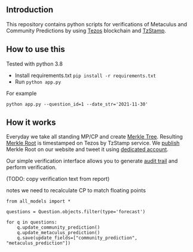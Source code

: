 ## Introduction

This repository contains python scripts for verifications of Metaculus and Community Predictions by using [Tezos]() blockchain and [TzStamp]().


## How to use this

Tested with python 3.8

- Install requirements.txt `pip install -r requirements.txt`
- Run `python app.py`

For example 
```
python app.py --question_id=1 --date_str='2021-11-30'
```

## How it works

Everyday we take all standing MP/CP and create [Merkle Tree](). Resulting [Merkle Root]() is timestamped on Tezos by TzStamp service. We [publish]() Merkle Root on our website and tweet it using [dedicated account]().

Our simple verification interface allows you to generate [audit trail]() and perform verification.

(TODO: copy verification text from report)


notes
we need to recalculate CP to match floating points

```
from all_models import *

questions = Question.objects.filter(type='forecast')

for q in questions:
    q.update_community_prediction()
    q.update_metaculus_prediction()
    q.save(update_fields=["community_prediction", "metaculus_prediction"])
```
